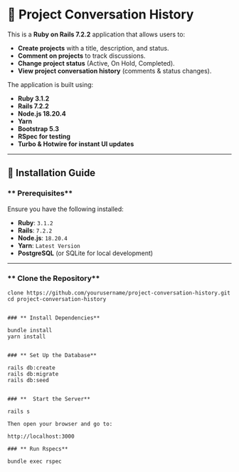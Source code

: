# 🚀 Project Conversation History

This is a **Ruby on Rails 7.2.2** application that allows users to:
- **Create projects** with a title, description, and status.
- **Comment on projects** to track discussions.
- **Change project status** (Active, On Hold, Completed).
- **View project conversation history** (comments & status changes).

The application is built using:
- **Ruby 3.1.2**
- **Rails 7.2.2**
- **Node.js 18.20.4**
- **Yarn**
- **Bootstrap 5.3**
- **RSpec for testing**
- **Turbo & Hotwire for instant UI updates**

---

## **📌 Installation Guide**

### ** Prerequisites**
Ensure you have the following installed:

- **Ruby**: `3.1.2`
- **Rails**: `7.2.2`
- **Node.js**: `18.20.4`
- **Yarn**: `Latest Version`
- **PostgreSQL** (or SQLite for local development)

---

### ** Clone the Repository**
```bashgit
clone https://github.com/yourusername/project-conversation-history.git cd project-conversation-history


### ** Install Dependencies**

bundle install
yarn install


### ** Set Up the Database**

rails db:create
rails db:migrate
rails db:seed


### **  Start the Server**

rails s

Then open your browser and go to:

http://localhost:3000

### ** Run Rspecs**

bundle exec rspec



